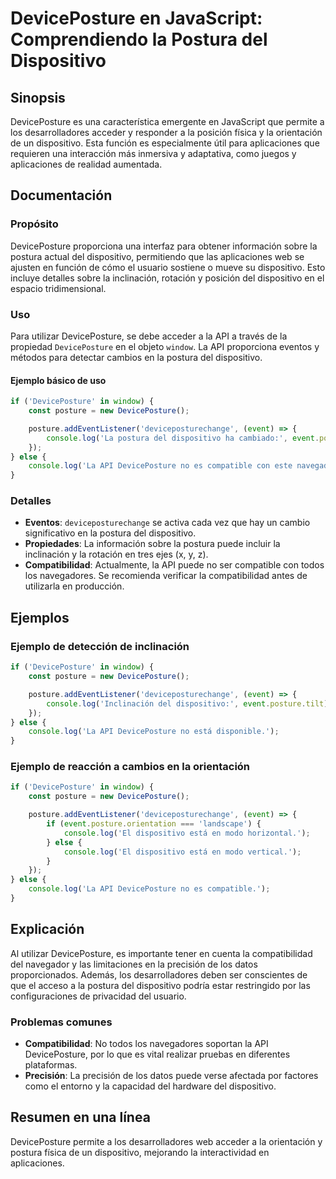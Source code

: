 <!--
Meta Description: # DevicePosture en JavaScript: Comprendiendo la Postura del Dispositivo ## Sinopsis DevicePosture es una característica emergente en JavaScript que pe...
Meta Keywords: deviceposture, dispositivo, del, posture, postura
-->

# DevicePosture en JavaScript: Comprendiendo la Postura del Dispositivo

## Sinopsis
DevicePosture es una característica emergente en JavaScript que permite a los desarrolladores acceder y responder a la posición física y la orientación de un dispositivo. Esta función es especialmente útil para aplicaciones que requieren una interacción más inmersiva y adaptativa, como juegos y aplicaciones de realidad aumentada.

## Documentación

### Propósito
DevicePosture proporciona una interfaz para obtener información sobre la postura actual del dispositivo, permitiendo que las aplicaciones web se ajusten en función de cómo el usuario sostiene o mueve su dispositivo. Esto incluye detalles sobre la inclinación, rotación y posición del dispositivo en el espacio tridimensional.

### Uso
Para utilizar DevicePosture, se debe acceder a la API a través de la propiedad `DevicePosture` en el objeto `window`. La API proporciona eventos y métodos para detectar cambios en la postura del dispositivo.

#### Ejemplo básico de uso
```javascript
if ('DevicePosture' in window) {
    const posture = new DevicePosture();

    posture.addEventListener('deviceposturechange', (event) => {
        console.log('La postura del dispositivo ha cambiado:', event.posture);
    });
} else {
    console.log('La API DevicePosture no es compatible con este navegador.');
}
```

### Detalles
- **Eventos**: `deviceposturechange` se activa cada vez que hay un cambio significativo en la postura del dispositivo.
- **Propiedades**: La información sobre la postura puede incluir la inclinación y la rotación en tres ejes (x, y, z).
- **Compatibilidad**: Actualmente, la API puede no ser compatible con todos los navegadores. Se recomienda verificar la compatibilidad antes de utilizarla en producción.

## Ejemplos

### Ejemplo de detección de inclinación
```javascript
if ('DevicePosture' in window) {
    const posture = new DevicePosture();

    posture.addEventListener('deviceposturechange', (event) => {
        console.log('Inclinación del dispositivo:', event.posture.tilt);
    });
} else {
    console.log('La API DevicePosture no está disponible.');
}
```

### Ejemplo de reacción a cambios en la orientación
```javascript
if ('DevicePosture' in window) {
    const posture = new DevicePosture();

    posture.addEventListener('deviceposturechange', (event) => {
        if (event.posture.orientation === 'landscape') {
            console.log('El dispositivo está en modo horizontal.');
        } else {
            console.log('El dispositivo está en modo vertical.');
        }
    });
} else {
    console.log('La API DevicePosture no es compatible.');
}
```

## Explicación
Al utilizar DevicePosture, es importante tener en cuenta la compatibilidad del navegador y las limitaciones en la precisión de los datos proporcionados. Además, los desarrolladores deben ser conscientes de que el acceso a la postura del dispositivo podría estar restringido por las configuraciones de privacidad del usuario.

### Problemas comunes
- **Compatibilidad**: No todos los navegadores soportan la API DevicePosture, por lo que es vital realizar pruebas en diferentes plataformas.
- **Precisión**: La precisión de los datos puede verse afectada por factores como el entorno y la capacidad del hardware del dispositivo.

## Resumen en una línea
DevicePosture permite a los desarrolladores web acceder a la orientación y postura física de un dispositivo, mejorando la interactividad en aplicaciones.